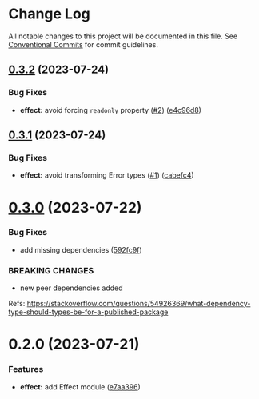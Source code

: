 # Change Log

All notable changes to this project will be documented in this file.
See [Conventional Commits](https://conventionalcommits.org) for commit guidelines.

## [0.3.2](https://github.com/xzhavilla/imho/compare/@imho/effect-raw@0.3.1...@imho/effect-raw@0.3.2) (2023-07-24)


### Bug Fixes

* **effect:** avoid forcing `readonly` property ([#2](https://github.com/xzhavilla/imho/issues/2)) ([e4c96d8](https://github.com/xzhavilla/imho/commit/e4c96d8770e99ecc7d77c5da7d5b13bfe6127ea3))





## [0.3.1](https://github.com/xzhavilla/imho/compare/@imho/effect-raw@0.3.0...@imho/effect-raw@0.3.1) (2023-07-24)


### Bug Fixes

* **effect:** avoid transforming Error types ([#1](https://github.com/xzhavilla/imho/issues/1)) ([cabefc4](https://github.com/xzhavilla/imho/commit/cabefc438eaa31dc9da47ce7d5539f2e17606764))





# [0.3.0](https://github.com/xzhavilla/imho/compare/@imho/effect-raw@0.2.0...@imho/effect-raw@0.3.0) (2023-07-22)


### Bug Fixes

* add missing dependencies ([592fc9f](https://github.com/xzhavilla/imho/commit/592fc9fe916394c22211a5f2d1e7b7cc644e401c))


### BREAKING CHANGES

* new peer dependencies added

Refs: https://stackoverflow.com/questions/54926369/what-dependency-type-should-types-be-for-a-published-package





# 0.2.0 (2023-07-21)


### Features

* **effect:** add Effect module ([e7aa396](https://github.com/xzhavilla/imho/commit/e7aa3960ca0c65467140a68fc40475f9e5e1fe70))
